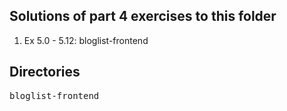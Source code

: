 ## Solutions of part 4 exercises to this folder
1. Ex 5.0 - 5.12: bloglist-frontend

## Directories
<pre>
bloglist-frontend
</pre>